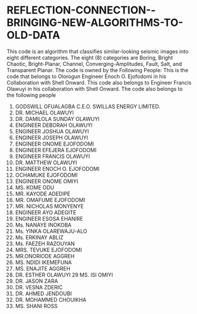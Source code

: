 # REFLECTION-CONNECTION--BRINGING-NEW-ALGORITHMS-TO-OLD-DATA
This code is an algorithm that classifies similar-looking seismic images into eight different categories.
The eight (8) categories are Boring, Bright Chaotic, Bright-Planar, Channel, Converging-Amplitudes, Fault,
Salt, and Transparent Planar.
The code is owned by the Following People:
This is the code that belongs to Olorogun Engineer Enoch O. Ejofodomi in his Collaboration with Shell Onward.
This code also belongs to Engineer Francis Olawuyi in his collaboration with Shell Onward.
The code also belongs to the following people
1. GODSWILL OFUALAGBA C.E.O. SWILLAS ENERGY LIMITED.
2. DR. MICHAEL OLAWUYI
3. DR. DAMILOLA SUNDAY OLAWUYI
4. ENGINEER DEBORAH OLAWUYI
5. ENGINEER JOSHUA OLAWUYI
6. ENGINEER JOSEPH OLAWUYI
7. ENGINEER ONOME EJOFODOMI
8. ENGINEER EFEJERA EJOFODOMI
9. ENGINEER FRANCIS OLAWUYI
10. DR. MATTHEW OLAWUYI
11. ENGINEER ENOCH O. EJOFODOMI
12. OCHAMUKE EJOFODOMI
13. ENGINEER ONOME OMIYI
14. MS. KOME ODU
15. MR. KAYODE ADEDIPE
16. MR. OMAFUME EJOFODOMI
17. MR. NICHOLAS MONYENYE
18. ENGINEER AYO ADEGITE
19. ENGINEER ESOSA EHANIRE
20. Ms. NANAYE INOKOBA
21. Ms. YINKA OLAREWAJU-ALO
22. Ms. ERKINAY ABLIZ
23. Ms. FAEZEH RAZOUYAN
24. MRS. TEVUKE EJOFODOMI
25. MR.ONORIODE AGGREH
26. MS. NDIDI IKEMEFUNA
27. MS. ENAJITE AGGREH
28. DR. ESTHER OLAWUYI
29  MS. ISI OMIYI
30. DR. JASON ZARA
31. DR. VESNA ZDERIC
32. DR. AHMED JENDOUBI
33. DR. MOHAMMED CHOUIKHA
34. MS. SHANI ROSS

